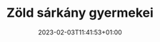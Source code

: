 ---
title: "Zöld sárkány gyermekei"
date: 2023-02-03T11:41:53+01:00
imdb: "https://www.imdb.com/title/tt0162942"
weight: 13
---